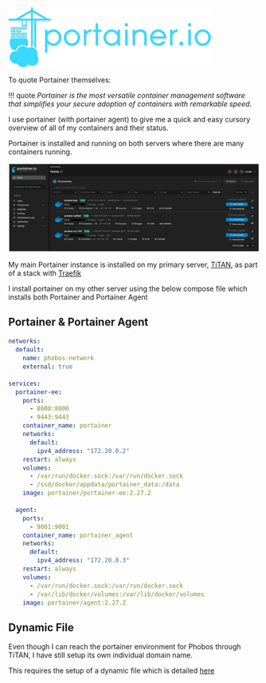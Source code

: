 
![](images/Portainer.png)

To quote Portainer themselves:

!!! quote
    *Portainer is the most versatile container management software that simplifies your secure adoption of containers with remarkable speed.*

I use portainer (with portainer agent) to give me a quick and easy cursory overview of all of my containers and their status.

Portainer is installed and running on both servers where there are many containers running.

![](<images/Portainer Envs.png>)

My main Portainer instance is installed on my primary server, [TiTAN](https://docs.xmsystems.co.uk/titan), as part of a stack with [Traefik](https://docs.xmsystems.co.uk/traefik/)

I install portainer on my other server using the below compose file which installs both Portainer and Portainer Agent

## Portainer & Portainer Agent

``` yaml
networks:
  default:
    name: phobos-network
    external: true

services:
  portainer-ee:
    ports:
      - 8000:8000
      - 9443:9443
    container_name: portainer
    networks:
      default:
        ipv4_address: "172.20.0.2"
    restart: always
    volumes:
      - /var/run/docker.sock:/var/run/docker.sock
      - /ssd/docker/appdata/portainer_data:/data
    image: portainer/portainer-ee:2.27.2

  agent:
    ports:
      - 9001:9001
    container_name: portainer_agent
    networks:
      default:
        ipv4_address: "172.20.0.3"
    restart: always
    volumes:
      - /var/run/docker.sock:/var/run/docker.sock
      - /var/lib/docker/volumes:/var/lib/docker/volumes
    image: portainer/agent:2.27.2
```

## Dynamic File

Even though I can reach the portainer environment for Phobos through TiTAN, I have still setup its own individual domain name.

This requires the setup of a dynamic file which is detailed [here](https://docs.xmsystems.co.uk/dynamic/#portainer-phobos)
